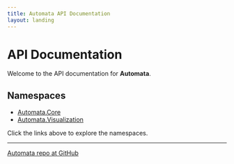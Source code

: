 ```yaml
---
title: Automata API Documentation
layout: landing
---
```

# API Documentation

Welcome to the API documentation for **Automata**.

## Namespaces

- [Automata.Core](xref:Automata.Core)  
- [Automata.Visualization](xref:Automata.Visualization)  

Click the links above to explore the namespaces.

---
[Automata repo at GitHub](https://hexmerlin.github.io/Automata)